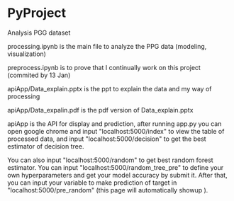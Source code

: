 # PyProject

Analysis PGG dataset

processing.ipynb is the main file to analyze the PPG data (modeling, visualization)

preprocess.ipynb is to prove that I continually work on this project (commited by 13 Jan)

apiApp/Data_explain.pptx is the ppt to explain the data and my way of processing

apiApp/Data_expalin.pdf is the pdf version of Data_explain.pptx

apiApp is the API for display and prediction, after running app.py you can open google chrome and input "localhost:5000/index" to view the table of processed data, and input "localhost:5000/decision" to get the best estimator of decision tree.

You can also input "localhost:5000/random" to get best random forest estimator. You can input "localhost:5000/random_tree_pre" to define your own hyperparameters and get your model accuracy by submit it. After that, you can input your variable to make prediction of target in "localhost:5000/pre_random" (this page will automatically showup ).
